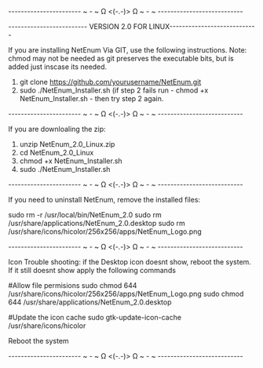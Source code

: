 ----------------------- ~ - ~ Ω <(-.-)> Ω ~ - ~ ---------------------------

------------------------- VERSION 2.0 FOR LINUX----------------------------

If you are installing NetEnum Via GIT, use the following instructions.
Note: chmod may not be needed as git preserves the executable bits, but is added just inscase its needed.

1. git clone https://github.com/yourusername/NetEnum.git
2. sudo ./NetEnum_Installer.sh
(if step 2 fails run - chmod +x NetEnum_Installer.sh - then try step 2 again.

----------------------- ~ - ~ Ω <(-.-)> Ω ~ - ~ ---------------------------

If you are downloaling the zip:

1. unzip NetEnum_2.0_Linux.zip
2. cd NetEnum_2.0_Linux
3. chmod +x NetEnum_Installer.sh
4. sudo ./NetEnum_Installer.sh

----------------------- ~ - ~ Ω <(-.-)> Ω ~ - ~ ---------------------------

If you need to uninstall NetEnum, remove the installed files:

sudo rm -r /usr/local/bin/NetEnum_2.0
sudo rm /usr/share/applications/NetEnum_2.0.desktop
sudo rm /usr/share/icons/hicolor/256x256/apps/NetEnum_Logo.png

----------------------- ~ - ~ Ω <(-.-)> Ω ~ - ~ ---------------------------

Icon Trouble shooting: if the Desktop icon doesnt show, reboot the system.
If it still doesnt show apply the following commands

#Allow file permisions
sudo chmod 644 /usr/share/icons/hicolor/256x256/apps/NetEnum_Logo.png
sudo chmod 644 /usr/share/applications/NetEnum_2.0.desktop

#Update the icon cache
sudo gtk-update-icon-cache /usr/share/icons/hicolor

Reboot the system 


----------------------- ~ - ~ Ω <(-.-)> Ω ~ - ~ ---------------------------